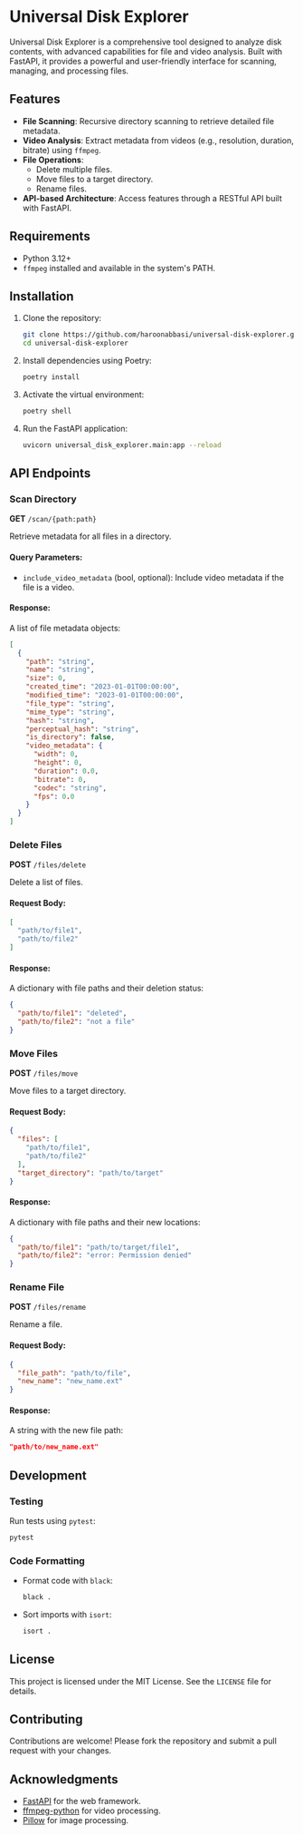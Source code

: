 # Universal Disk Explorer

Universal Disk Explorer is a comprehensive tool designed to analyze disk contents, with advanced capabilities for file and video analysis. Built with FastAPI, it provides a powerful and user-friendly interface for scanning, managing, and processing files.

## Features

- **File Scanning**: Recursive directory scanning to retrieve detailed file metadata.
- **Video Analysis**: Extract metadata from videos (e.g., resolution, duration, bitrate) using `ffmpeg`.
- **File Operations**:
  - Delete multiple files.
  - Move files to a target directory.
  - Rename files.
- **API-based Architecture**: Access features through a RESTful API built with FastAPI.

## Requirements

- Python 3.12+
- `ffmpeg` installed and available in the system's PATH.

## Installation

1. Clone the repository:
   ```bash
   git clone https://github.com/haroonabbasi/universal-disk-explorer.git
   cd universal-disk-explorer

2. Install dependencies using Poetry:
   ```bash
   poetry install
   ```

3. Activate the virtual environment:
   ```bash
   poetry shell
   ```

4. Run the FastAPI application:
   ```bash
   uvicorn universal_disk_explorer.main:app --reload
   ```

## API Endpoints

### Scan Directory

**GET** `/scan/{path:path}`

Retrieve metadata for all files in a directory.

#### Query Parameters:
- `include_video_metadata` (bool, optional): Include video metadata if the file is a video.

#### Response:
A list of file metadata objects:
```json
[
  {
    "path": "string",
    "name": "string",
    "size": 0,
    "created_time": "2023-01-01T00:00:00",
    "modified_time": "2023-01-01T00:00:00",
    "file_type": "string",
    "mime_type": "string",
    "hash": "string",
    "perceptual_hash": "string",
    "is_directory": false,
    "video_metadata": {
      "width": 0,
      "height": 0,
      "duration": 0.0,
      "bitrate": 0,
      "codec": "string",
      "fps": 0.0
    }
  }
]
```

### Delete Files

**POST** `/files/delete`

Delete a list of files.

#### Request Body:
```json
[
  "path/to/file1",
  "path/to/file2"
]
```

#### Response:
A dictionary with file paths and their deletion status:
```json
{
  "path/to/file1": "deleted",
  "path/to/file2": "not a file"
}
```

### Move Files

**POST** `/files/move`

Move files to a target directory.

#### Request Body:
```json
{
  "files": [
    "path/to/file1",
    "path/to/file2"
  ],
  "target_directory": "path/to/target"
}
```

#### Response:
A dictionary with file paths and their new locations:
```json
{
  "path/to/file1": "path/to/target/file1",
  "path/to/file2": "error: Permission denied"
}
```

### Rename File

**POST** `/files/rename`

Rename a file.

#### Request Body:
```json
{
  "file_path": "path/to/file",
  "new_name": "new_name.ext"
}
```

#### Response:
A string with the new file path:
```json
"path/to/new_name.ext"
```

## Development

### Testing

Run tests using `pytest`:
```bash
pytest
```

### Code Formatting

- Format code with `black`:
  ```bash
  black .
  ```
- Sort imports with `isort`:
  ```bash
  isort .
  ```

## License

This project is licensed under the MIT License. See the `LICENSE` file for details.

## Contributing

Contributions are welcome! Please fork the repository and submit a pull request with your changes.

## Acknowledgments

- [FastAPI](https://fastapi.tiangolo.com/) for the web framework.
- [ffmpeg-python](https://github.com/kkroening/ffmpeg-python) for video processing.
- [Pillow](https://python-pillow.org/) for image processing.

